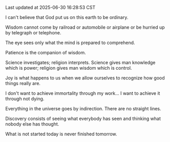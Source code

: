 Last updated at 2025-06-30 16:28:53 CST

I can't believe that God put us on this earth to be ordinary.

Wisdom cannot come by railroad or automobile or airplane or be hurried up by telegraph or telephone.

The eye sees only what the mind is prepared to comprehend.

Patience is the companion of wisdom.

Science investigates; religion interprets. Science gives man knowledge which is power; religion gives man wisdom which is control.

Joy is what happens to us when we allow ourselves to recognize how good things really are.

I don't want to achieve immortality through my work... I want to achieve it through not dying.

Everything in the universe goes by indirection. There are no straight lines.

Discovery consists of seeing what everybody has seen and thinking what nobody else has thought.

What is not started today is never finished tomorrow.

